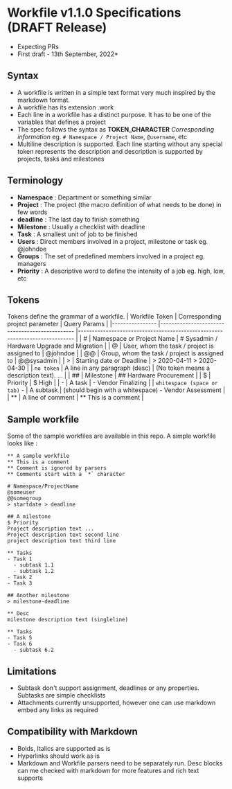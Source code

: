 # Workfile v1.1.0 Specifications (DRAFT Release)
* Expecting PRs
* First draft - 13th September, 2022*

## Syntax
- A workfile is written in a simple text format very much inspired by the markdown format.
- A workfile has its extension .work
- Each line in a workfile has a distinct purpose. It has to be one of the variables that defines a project
- The spec follows the syntax as __TOKEN_CHARACTER__ <space> *Corresponding information* eg. `# Namespace / Project Name`, `@username`, etc
- Multiline description is supported. Each line starting without any special token represents the description and description is supported by projects, tasks and milestones
  
## Terminology
- **Namespace** : Department or something similar
- **Project** : The project (the macro definition of what needs to be done) in few words
- **deadline** : The last day to finish something
- **Milestone** : Usually a checklist with deadline
- **Task** : A smallest unit of job to be finished 
- **Users** : Direct members involved in a project, milestone or task eg. @johndoe
- **Groups** : The set of predefined members involved in a project eg. managers
- **Priority** : A descriptive word to define the intensity of a job eg. high, low, etc

## Tokens
Tokens define the grammar of a workfile.
| Workfile Token 	| Corresponding project parameter 	| Query Params 	|
|----------------	|-----------------------------------------------	|----------------------------------------------------------------------------	|
| # 	| Namespace or Project Name 	| # Sysadmin / Hardware Upgrade and Migration 	|
| @ 	| User, whom the task / project is assigned to 	| @johndoe 	|
| @@ 	| Group, whom the task / project is assigned to 	| @@sysadmin 	|
| > 	| Starting date or Deadline 	| > 2020-04-11 > 2020-04-30 	|
| `no token` | A line in any paragraph (desc) 	| (No token means a description text). ... 	|
| ## 	| Milestone 	| ## Hardware Procurement 	|
| $ 	| Priority 	| $ High 	|
| - 	| A task 	| - Vendor Finalizing 	|
| `whitespace (space or tab)` - 	| A subtask 	| (should begin with a whitespace) - Vendor Assessment |
| ** | A line of comment | ** This is a comment | 


## Sample workfile
Some of the sample workfiles are available in this repo. A simple workfile looks like :
```
** A sample workfile
** This is a comment
** Comment is ignored by parsers
** Comments start with a `*` character

# Namespace/ProjectName
@someuser
@@somegroup
> startdate > deadline

## A milestone
$ Priority
Project description text ...
Project description text second line
project description text third line

** Tasks
- Task 1
  - subtask 1.1
  - subtask 1.2
- Task 2
- Task 3

## Another milestone
> milestone-deadline

** Desc
milestone description text (singleline)

** Tasks
- Task 5
- Task 6
  - subtask 6.2
```

## Limitations
- Subtask don't support assignment, deadlines or any properties. Subtasks are simple checklists
- Attachments currently unsupported, however one can use markdown embed any links as required

## Compatibility with Markdown
- Bolds, Italics are supported as is
- Hyperlinks should work as is
- Markdown and Workfile parsers need to be separately run. Desc blocks can me checked with markdown for more features and rich text supports

